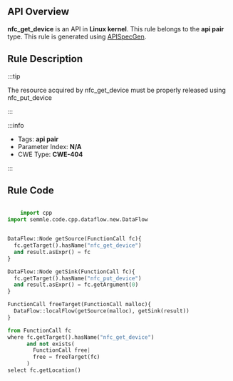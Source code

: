 ---
---


## API Overview
**nfc_get_device** is an API in **Linux kernel**. This rule belongs to the **api pair** type. This rule is generated using [APISpecGen](../../tools/APISpecGen).
## Rule Description

:::tip

The resource acquired by nfc_get_device must be properly released using nfc_put_device

:::

:::info

- Tags: **api pair**
- Parameter Index: **N/A**
- CWE Type: **CWE-404**

:::

## Rule Code
```python

    import cpp
import semmle.code.cpp.dataflow.new.DataFlow


DataFlow::Node getSource(FunctionCall fc){
  fc.getTarget().hasName("nfc_get_device")
  and result.asExpr() = fc
}

DataFlow::Node getSink(FunctionCall fc){
  fc.getTarget().hasName("nfc_put_device")
  and result.asExpr() = fc.getArgument(0)
}

FunctionCall freeTarget(FunctionCall malloc){
  DataFlow::localFlow(getSource(malloc), getSink(result))
}

from FunctionCall fc
where fc.getTarget().hasName("nfc_get_device")
      and not exists(
        FunctionCall free| 
        free = freeTarget(fc)
      )
select fc.getLocation()

    
```